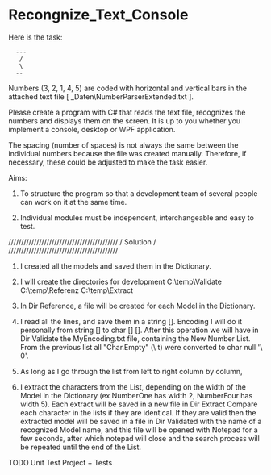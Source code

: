 # Recongnize_Text_Console

Here is the task:

      ---  
       /     
       \    
      --            

Numbers (3, 2, 1, 4, 5) are coded with horizontal and vertical bars in the attached text file [ _Daten\NumberParserExtended.txt ].


Please create a program with C# that reads the text file, recognizes the numbers and displays them on the screen. It is up to you whether you implement a console, desktop or WPF application.

The spacing (number of spaces) is not always the same between the individual numbers because the file was created manually. Therefore, if necessary, these could be adjusted to make the task easier.

Aims:

1. To structure the program so that a development team of several people can work on it at the same time.

2. Individual modules must be independent, interchangeable and easy to test.



///////////////////////////////////////////
/               Solution                  /
///////////////////////////////////////////

1. I created all the models and saved them in the Dictionary.
2. I will create the directories for development
   C:\temp\Validate    C:\temp\Referenz   C:\temp\Extract
   
3. In Dir Reference, a file will be created for each Model in the Dictionary.
4. I read all the lines, and save them in a string [].
   Encoding I will do it personally from string [] to char [] []. After this operation we will have in Dir Validate the MyEncoding.txt file, containing the New Number List.
   From the previous list all "Char.Empty" (\ t) were converted to char null '\ 0'.
5. As long as I go through the list from left to right column by column, 
6. I extract the characters from the List, depending on the width of the Model in the Dictionary (ex NumberOne has width 2, NumberFour has width 5).
   Each extract will be saved in a new file in Dir Extract
   Compare each character in the lists if they are identical. If they are valid then the extracted model will be saved in a file in Dir Validated with the name of a recognized Model name, 
   and this file will be opened with Notepad for a few seconds, after which notepad will close and the search process will be repeated until the end of the List.

TODO 
Unit Test Project + Tests